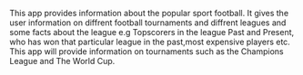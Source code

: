 This app provides information about the popular sport football.
It gives the user information on diffrent football tournaments and diffrent leagues and some facts about the league e.g Topscorers in the league Past and Present, who has won that particular league in the past,most expensive players etc.
This app will provide information on tournaments such as the Champions League and The World Cup.
